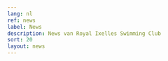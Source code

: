 ```yaml
---
lang: nl
ref: news
label: News
description: News van Royal Ixelles Swimming Club
sort: 20
layout: news
---
```

